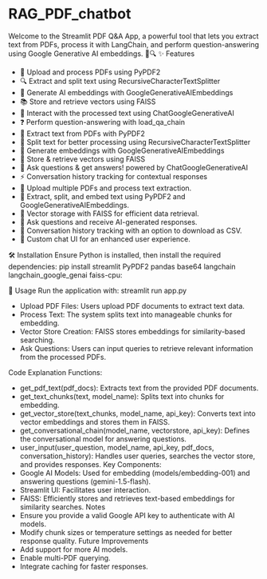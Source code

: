 # RAG_PDF_chatbot
Welcome to the Streamlit PDF Q&A App, a powerful tool that lets you extract text from PDFs, process it with LangChain, and perform question-answering using Google Generative AI embeddings. 🧠🔍
✨ Features
- 📌 Upload and process PDFs using PyPDF2
- 🔍 Extract and split text using RecursiveCharacterTextSplitter
- 🤖 Generate AI embeddings with GoogleGenerativeAIEmbeddings
- 📚 Store and retrieve vectors using FAISS
- 💬 Interact with the processed text using ChatGoogleGenerativeAI
- ❓ Perform question-answering with load_qa_chain
- 📖 Extract text from PDFs with PyPDF2
- 🔗 Split text for better processing using RecursiveCharacterTextSplitter
- 🤖 Generate embeddings with GoogleGenerativeAIEmbeddings
- 📂 Store & retrieve vectors using FAISS
- 💬 Ask questions & get answers! powered by ChatGoogleGenerativeAI
- ⚡ Conversation history tracking for contextual responses
- 📑 Upload multiple PDFs and process text extraction.
- 🔎 Extract, split, and embed text using PyPDF2 and GoogleGenerativeAIEmbeddings.
- 📂 Vector storage with FAISS for efficient data retrieval.
- 🤖 Ask questions and receive AI-generated responses.
- 📜 Conversation history tracking with an option to download as CSV.
- 🎨 Custom chat UI for an enhanced user experience.

🛠 Installation
Ensure Python is installed, then install the required dependencies:
pip install streamlit PyPDF2 pandas base64 langchain langchain_google_genai faiss-cpu:

🚀 Usage
Run the application with:
streamlit run app.py
- Upload PDF Files: Users upload PDF documents to extract text data.
- Process Text: The system splits text into manageable chunks for embedding.
- Vector Store Creation: FAISS stores embeddings for similarity-based searching.
- Ask Questions: Users can input queries to retrieve relevant information from the processed PDFs.

Code Explanation
Functions:
- get_pdf_text(pdf_docs): Extracts text from the provided PDF documents.
- get_text_chunks(text, model_name): Splits text into chunks for embedding.
- get_vector_store(text_chunks, model_name, api_key): Converts text into vector embeddings and stores them in FAISS.
- get_conversational_chain(model_name, vectorstore, api_key): Defines the conversational model for answering questions.
- user_input(user_question, model_name, api_key, pdf_docs, conversation_history): Handles user queries, searches the vector store, and provides responses.
Key Components:
- Google AI Models: Used for embedding (models/embedding-001) and answering questions (gemini-1.5-flash).
- Streamlit UI: Facilitates user interaction.
- FAISS: Efficiently stores and retrieves text-based embeddings for similarity searches.
Notes
- Ensure you provide a valid Google API key to authenticate with AI models.
- Modify chunk sizes or temperature settings as needed for better response quality.
Future Improvements
- Add support for more AI models.
- Enable multi-PDF querying.
- Integrate caching for faster responses.




